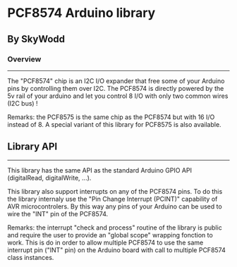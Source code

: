 # PCF8574 Arduino library
## By SkyWodd

### Overview
---

The "PCF8574" chip is an I2C I/O expander that free some of your Arduino pins by controlling them over I2C.
The PCF8574 is directly powered by the 5v rail of your arduino and let you control 8 I/O with only two common wires (I2C bus) !

Remarks: the PCF8575 is the same chip as the PCF8574 but with 16 I/O instead of 8.
A special variant of this library for PCF8575 is also available.


## Library API
---

This library has the same API as the standard Arduino GPIO API (digitalRead, digitalWrite, ...).

This library also support interrupts on any of the PCF8574 pins.
To do this the library internaly use the "Pin Change Interrupt (PCINT)" capability of AVR microcontrolers.
By this way any pins of your Arduino can be used to wire the "INT" pin of the PCF8574.

Remarks: the interrupt "check and process" routine of the library is public and require the user to provide an "global scope" wrapping fonction to work.
This is do in order to allow multiple PCF8574 to use the same interrupt pin ("INT" pin) on the Arduino board with call to multiple PCF8574 class instances.